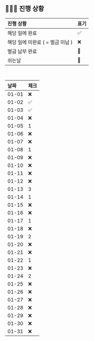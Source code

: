 ## 🧑🏻‍💻 진행 상황

| 진행 상황            | 표기  |
|:-----------------|:----|
| 해당 일에 완료      | ✅   |
| 해당 일에 미완료 ( = 벌금 미납 )    | ❌   |
| 벌급 납부 완료 | 🔺 |
| 쉬는날 | 🥳 |


<br>

| 날짜  | 체크 |
|:------|:----|
| 01-01 | ❌|
| 01-02 | ✅ |
| 01-03 | ✅ |
| 01-04 | ❌ |
| 01-05 | 1 |
| 01-06 | ❌ |
| 01-07 | ❌ |
| 01-08 | 1 |
| 01-09 | ❌ |
| 01-10 | ❌ |
| 01-11 | ❌ |
| 01-12 | ❌ |
| 01-13 | 3 |
| 01-14 | 1 |
| 01-15 | ❌ |
| 01-16 | ❌ |
| 01-17 | 1 |
| 01-18 | ❌ |
| 01-19 | 2 |
| 01-20 | ❌ |
| 01-21 | ❌ |
| 01-22 | 1 |
| 01-23 | ❌ |
| 01-24 | 2 |
| 01-25 | ❌ |
| 01-26 | ❌ |
| 01-27 | ❌ |
| 01-28 | ❌ |
| 01-29 | ❌ |
| 01-30 | ❌ |
| 01-31 | ❌ |
